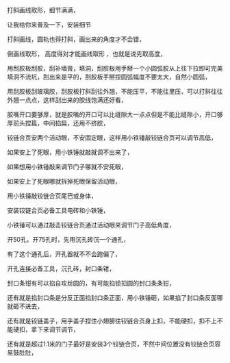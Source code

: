 打斜画线取形，细节满满，

让我给你来普及一下，安装细节

打斜画线，圆轨也得打斜，画出来的角度才不会错，

倒画线取形，
高度得对才能画线取形 ，也就是说先取高度，


用刮胶板刮胶，刮补墙膏，填洞，刮胶板用手掰一个小圆弧胶从上往下拉即可完美填洞不流坑，刮出来是平的，刮胶板手掰捏圆弧幅度不要太大，自然小圆弧，

用刮胶板刮玻璃胶，刮胶板打斜刮往外翘，不能压平，不能往里压，可以打斜往往外翘一点点，这样刮出来的胶线饱满还好看，

胶嘴开口要够厚，就是胶嘴的开口可以比缝隙大一点点但是不能比缝隙小，开口够厚前头捏篇，中间掐扁，还用不挤胶，


铰链合页安两个活动眼，不安固定眼，这样用小铁锤敲铰链合页可以调节高低，

如果安上了死眼，用小铁锤就敲就调不出来了，

如果想用小铁锤敲来调节门子哪就不安死眼，

如果安上了死眼哪就拆掉死眼保留活动眼，

用小铁锤敲铰链合页尾巴或身体，

安装铰链合页必备工具电砖和小铁锤，

小铁锤可以通过敲击铰链合页通过活动眼来调节门子高低角度，

开50孔，开75孔时，先用沉孔砖沉一个通孔，

有了这个通孔后，开孔器就不不会跑偏了，

开孔连接必备工具，沉孔砖，封口条钳，

封口条钳有可以掐自攻丝圆的，有可能掐锁扣圆的封口条条钳，

还有就是掐封口条是分反正面掐封口条正面，用小铁锤砸，如果掐了封口条反面哪就砸不进去，


还有就是铰链盖子，用手盖子捏住小翅膀往铰链合页身上扣，不能硬扣，扣不上不能硬扣，拿下来调节调节，



还有就是超过1.1米的门子最好是安装3个铰链合页，不然中间位置没有铰链合页容易鼓肚肚，

































